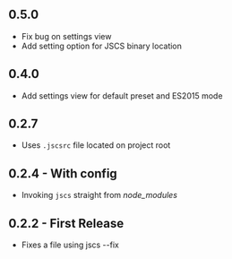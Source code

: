 ## 0.5.0
* Fix bug on settings view
* Add setting option for JSCS binary location

## 0.4.0
* Add settings view for default preset and ES2015 mode

## 0.2.7
* Uses `.jscsrc` file located on project root

## 0.2.4 - With config
* Invoking `jscs` straight from _node_modules_

## 0.2.2 - First Release
* Fixes a file using jscs --fix
